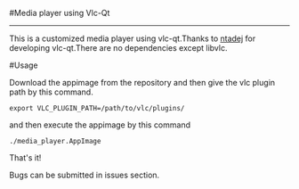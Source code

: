 #Media player using Vlc-Qt

----
This is a customized media player using vlc-qt.Thanks to [ntadej](https://github.com/vlc-qt/vlc-qt) for developing vlc-qt.There are no dependencies except libvlc.

#Usage

Download the appimage from the repository and then give the vlc plugin path by this command.

    export VLC_PLUGIN_PATH=/path/to/vlc/plugins/

and then execute the appimage by this command

    ./media_player.AppImage

That's it!

Bugs can be submitted in issues section.
